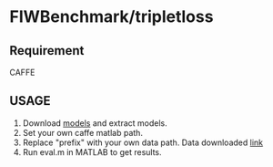 # FIWBenchmark/tripletloss

## Requirement
CAFFE

## USAGE
1. Download [models](https://drive.google.com/file/d/0B0W0rPKOeIByWW0xOVFHdUZ0WDA/view?usp=sharing) and extract models.
2. Set your own caffe matlab path.
3. Replace "prefix" with your own data path. Data downloaded [link](https://web.northeastern.edu/smilelab/fiwkinship)
4. Run eval.m in MATLAB to get results.

